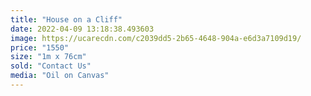 ```yaml
---
title: "House on a Cliff"
date: 2022-04-09 13:18:38.493603
image: https://ucarecdn.com/c2039dd5-2b65-4648-904a-e6d3a7109d19/
price: "1550"
size: "1m x 76cm"
sold: "Contact Us"
media: "Oil on Canvas"
---
```


